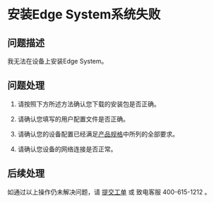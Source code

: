 # 安装Edge System系统失败

## 问题描述

我无法在设备上安装Edge System。

## 问题处理

1. 请按照下方所述方法确认您下载的安装包是否正确。

   

2. 请确认您填写的用户配置文件是否正确。

   

3. 请确认您的设备配置已经满足[产品规格](../Introduction/Specifications.md)中所列的全部要求。

   

4. 请确认您设备的网络连接是否正常。

## 后续处理
  如通过以上操作仍未解决问题，请 [提交工单](https://ticket.jdcloud.com/myorder/form?cateId=166&questionId=238) 或 致电客服 400-615-1212 。
